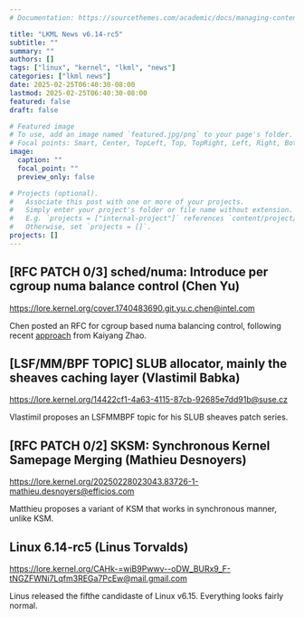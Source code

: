 ```yaml
---
# Documentation: https://sourcethemes.com/academic/docs/managing-content/

title: "LKML News v6.14-rc5"
subtitle: ""
summary: ""
authors: []
tags: ["linux", "kernel", "lkml", "news"]
categories: ["lkml news"]
date: 2025-02-25T06:40:30-08:00
lastmod: 2025-02-25T06:40:30-08:00
featured: false
draft: false

# Featured image
# To use, add an image named `featured.jpg/png` to your page's folder.
# Focal points: Smart, Center, TopLeft, Top, TopRight, Left, Right, BottomLeft, Bottom, BottomRight.
image:
  caption: ""
  focal_point: ""
  preview_only: false

# Projects (optional).
#   Associate this post with one or more of your projects.
#   Simply enter your project's folder or file name without extension.
#   E.g. `projects = ["internal-project"]` references `content/project/deep-learning/index.md`.
#   Otherwise, set `projects = []`.
projects: []
---
```


[RFC PATCH 0/3] sched/numa: Introduce per cgroup numa balance control (Chen Yu)
-------------------------------------------------------------------------------

https://lore.kernel.org/cover.1740483690.git.yu.c.chen@intel.com

Chen posted an RFC for cgroup based numa balancing control, following recent
[approach](https://lore.kernel.org/linux-mm/ZrukILyQhMAKWwTe@localhost.localhost/)
from Kaiyang Zhao.


[LSF/MM/BPF TOPIC] SLUB allocator, mainly the sheaves caching layer (Vlastimil Babka)
-------------------------------------------------------------------------------------

https://lore.kernel.org/14422cf1-4a63-4115-87cb-92685e7dd91b@suse.cz

Vlastimil proposes an LSFMMBPF topic for his SLUB sheaves patch series.


[RFC PATCH 0/2] SKSM: Synchronous Kernel Samepage Merging (Mathieu Desnoyers)
-----------------------------------------------------------------------------

https://lore.kernel.org/20250228023043.83726-1-mathieu.desnoyers@efficios.com

Matthieu proposes a variant of KSM that works in synchronous manner, unlike
KSM.


Linux 6.14-rc5 (Linus Torvalds)
-------------------------------

https://lore.kernel.org/CAHk-=wiB9Pwwv--oDW_BURx9_F-tNGZFWNi7Lqfm3REGa7PcEw@mail.gmail.com

Linus released the fifthe candidaste of Linux v6.15.  Everything looks fairly
normal.
